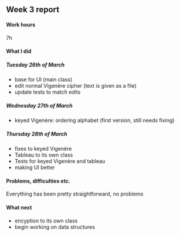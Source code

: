 ## Week 3 report

#### Work hours
7h

#### What I did
##### Tuesday 26th of March
- base for UI (main class)
- edit normal Vigenère cipher (text is given as a file)
- update tests to match edits

##### Wednesday 27th of March
- keyed Vigenère: ordering alphabet (first version, still needs fixing)


##### Thursday 28th of March
- fixes to keyed Vigenère
- Tableau to its own class
- Tests for keyed Vigenère and tableau
- making UI better

#### Problems, difficulties etc.
Everything has been pretty straightforward, no problems

#### What next
- encyption to its own class
- begin working on data structures